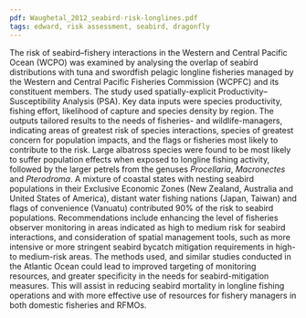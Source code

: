 ```yaml
---
pdf: Waughetal_2012_seabird-risk-longlines.pdf
tags: edward, risk assessment, seabird, dragonfly
---
```

The risk of seabird–fishery interactions in the Western and Central Pacific Ocean (WCPO) was examined by analysing the overlap of seabird distributions with tuna and swordfish pelagic longline fisheries managed by the Western and Central Pacific Fisheries Commission (WCPFC) and its constituent members. The study used spatially-explicit Productivity–Susceptibility Analysis (PSA). Key data inputs were species productivity, fishing effort, likelihood of capture and species density by region. The outputs tailored results to the needs of fisheries- and wildlife-managers, indicating areas of greatest risk of species interactions, species of greatest concern for population impacts, and the flags or fisheries most likely to contribute to the risk. Large albatross species were found to be most likely to suffer population effects when exposed to longline fishing activity, followed by the larger petrels from the genuses *Procellaria*, *Macronectes* and *Pterodroma*. A mixture of coastal states with nesting seabird populations in their Exclusive Economic Zones (New Zealand, Australia and United States of America), distant water fishing nations (Japan, Taiwan) and flags of convenience (Vanuatu) contributed 90% of the risk to seabird populations. Recommendations include enhancing the level of fisheries observer monitoring in areas indicated as high to medium risk for seabird interactions, and consideration of spatial management tools, such as more intensive or more stringent seabird bycatch mitigation requirements in high- to medium-risk areas. The methods used, and similar studies conducted in the Atlantic Ocean could lead to improved targeting of monitoring resources, and greater specificity in the needs for seabird-mitigation measures. This will assist in reducing seabird mortality in longline fishing operations and with more effective use of resources for fishery managers in both domestic fisheries and RFMOs.
